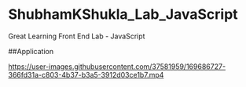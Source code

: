# ShubhamKShukla_Lab_JavaScript
Great Learning Front End Lab - JavaScript

##Application

https://user-images.githubusercontent.com/37581959/169686727-366fd31a-c803-4b37-b3a5-3912d03ce1b7.mp4

